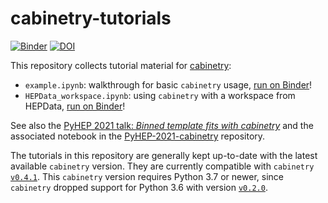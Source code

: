 # cabinetry-tutorials

[![Binder](https://mybinder.org/badge_logo.svg)](https://mybinder.org/v2/gh/cabinetry/cabinetry-tutorials/master)
[![DOI](https://zenodo.org/badge/DOI/10.5281/zenodo.5121551.svg)](https://doi.org/10.5281/zenodo.5121551)

This repository collects tutorial material for [cabinetry](https://github.com/scikit-hep/cabinetry/):
- `example.ipynb`: walkthrough for basic `cabinetry` usage, [run on Binder](https://mybinder.org/v2/gh/cabinetry/cabinetry-tutorials/master?filepath=example.ipynb)!
- `HEPData_workspace.ipynb`: using `cabinetry` with a workspace from HEPData, [run on Binder](https://mybinder.org/v2/gh/cabinetry/cabinetry-tutorials/master?filepath=HEPData_workspace.ipynb)!

See also the [PyHEP 2021 talk: *Binned template fits with cabinetry*](https://indico.cern.ch/event/1019958/contributions/4421868/) and the associated notebook in the [PyHEP-2021-cabinetry](https://github.com/alexander-held/PyHEP-2021-cabinetry/) repository.

The tutorials in this repository are generally kept up-to-date with the latest available `cabinetry` version.
They are currently compatible with `cabinetry` [`v0.4.1`](https://github.com/scikit-hep/cabinetry/releases/tag/v0.4.1).
This `cabinetry` version requires Python 3.7 or newer, since `cabinetry` dropped support for Python 3.6 with version [`v0.2.0`](https://github.com/scikit-hep/cabinetry/releases/tag/v0.2.0).
